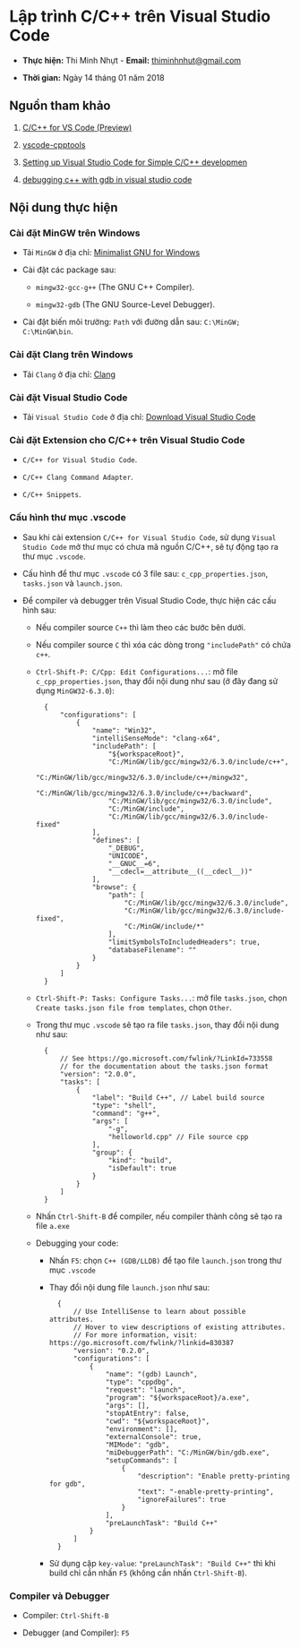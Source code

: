 # Lập trình C/C++ trên Visual Studio Code

* **Thực hiện:** Thi Minh Nhựt - **Email:** thiminhnhut@gmail.com

* **Thời gian:** Ngày 14 tháng 01 năm 2018

## Nguồn tham khảo

1. [C/C++ for VS Code (Preview)](https://code.visualstudio.com/docs/languages/cpp)

1. [vscode-cpptools](https://github.com/Microsoft/vscode-cpptools/blob/master/Documentation/LanguageServer/MinGW.md)

1. [Setting up Visual Studio Code for Simple C/C++ developmen](https://fatminmin.com/blog/settup-up-vscode.html)

1. [debugging c++ with gdb in visual studio code](https://www.youtube.com/watch?v=agBOQ3SI4R0)

## Nội dung thực hiện

### Cài đặt MinGW trên Windows

* Tải `MinGW` ở địa chỉ: [Minimalist GNU for Windows](http://www.mingw.org/)

* Cài đặt các package sau:

    + `mingw32-gcc-g++` (The GNU C++ Compiler).

    + `mingw32-gdb` (The GNU Source-Level Debugger).

* Cài đặt biến môi trường: `Path` với đường dẫn sau: `C:\MinGW; C:\MinGW\bin`.

### Cài đặt Clang trên Windows

* Tải `Clang` ở địa chỉ: [Clang](http://clang.llvm.org/)

### Cài đặt Visual Studio Code

* Tải `Visual Studio Code` ở địa chỉ: [Download Visual Studio Code](https://code.visualstudio.com/download)

### Cài đặt Extension cho C/C++ trên Visual Studio Code

* `C/C++ for Visual Studio Code`.

* `C/C++ Clang Command Adapter`.

* `C/C++ Snippets`.

### Cấu hình thư mục .vscode

* Sau khi cài extension `C/C++ for Visual Studio Code`, sử dụng `Visual Studio Code` mở thư mục có chưa mã nguồn C/C++, sẽ tự động tạo ra thư mục `.vscode`.

* Cấu hình để thư mục `.vscode` có 3 file sau: `c_cpp_properties.json`, `tasks.json` và `launch.json`.

* Để compiler và debugger trên Visual Studio Code, thực hiện các cấu hình sau:

    + Nếu compiler source `C++` thì làm theo các bước bên dưới.

    + Nếu compiler source `C` thì xóa các dòng trong `"includePath"` có chứa `c++`.

    + `Ctrl-Shift-P: C/Cpp: Edit Configurations...`: mở file `c_cpp_properties.json`, thay đổi nội dung như sau (ở đây đang sử dụng `MinGW32-6.3.0`):

            {
                "configurations": [
                    {
                        "name": "Win32",
                        "intelliSenseMode": "clang-x64",
                        "includePath": [
                            "${workspaceRoot}",
                            "C:/MinGW/lib/gcc/mingw32/6.3.0/include/c++",
                            "C:/MinGW/lib/gcc/mingw32/6.3.0/include/c++/mingw32",
                            "C:/MinGW/lib/gcc/mingw32/6.3.0/include/c++/backward",
                            "C:/MinGW/lib/gcc/mingw32/6.3.0/include",
                            "C:/MinGW/include",
                            "C:/MinGW/lib/gcc/mingw32/6.3.0/include-fixed"
                        ],
                        "defines": [
                            "_DEBUG",
                            "UNICODE",
                            "__GNUC__=6",
                            "__cdecl=__attribute__((__cdecl__))"
                        ],
                        "browse": {
                            "path": [
                                "C:/MinGW/lib/gcc/mingw32/6.3.0/include",
                                "C:/MinGW/lib/gcc/mingw32/6.3.0/include-fixed",
                                "C:/MinGW/include/*"
                            ],
                            "limitSymbolsToIncludedHeaders": true,
                            "databaseFilename": ""
                        }
                    }
                ]
            }

    + `Ctrl-Shift-P: Tasks: Configure Tasks...`: mở file `tasks.json`, chọn `Create tasks.json file from templates`, chọn `Other`.

    + Trong thư mục `.vscode` sẽ tạo ra file `tasks.json`, thay đổi nội dung như sau:

            {
                // See https://go.microsoft.com/fwlink/?LinkId=733558
                // for the documentation about the tasks.json format
                "version": "2.0.0",
                "tasks": [
                    {
                        "label": "Build C++", // Label build source
                        "type": "shell",
                        "command": "g++",
                        "args": [
                            "-g",
                            "helloworld.cpp" // File source cpp
                        ],
                        "group": {
                            "kind": "build",
                            "isDefault": true
                        }
                    }
                ]
            }

    + Nhấn `Ctrl-Shift-B` để compiler, nếu compiler thành công sẽ tạo ra file `a.exe`

    + Debugging your code:

        - Nhấn `F5`: chọn `C++ (GDB/LLDB)` để tạo file `launch.json` trong thư mục `.vscode`

        - Thay đổi nội dung file `launch.json` như sau:

                {
                    // Use IntelliSense to learn about possible attributes.
                    // Hover to view descriptions of existing attributes.
                    // For more information, visit: https://go.microsoft.com/fwlink/?linkid=830387
                    "version": "0.2.0",
                    "configurations": [
                        {
                            "name": "(gdb) Launch",
                            "type": "cppdbg",
                            "request": "launch",
                            "program": "${workspaceRoot}/a.exe",
                            "args": [],
                            "stopAtEntry": false,
                            "cwd": "${workspaceRoot}",
                            "environment": [],
                            "externalConsole": true,
                            "MIMode": "gdb",
                            "miDebuggerPath": "C:/MinGW/bin/gdb.exe",
                            "setupCommands": [
                                {
                                    "description": "Enable pretty-printing for gdb",
                                    "text": "-enable-pretty-printing",
                                    "ignoreFailures": true
                                }
                            ],
                            "preLaunchTask": "Build C++"
                        }
                    ]
                }

        - Sử dụng cặp `key-value`: `"preLaunchTask": "Build C++"` thì khi build chỉ cần nhấn `F5` (không cần nhấn `Ctrl-Shift-B`).

### Compiler và Debugger

* Compiler: `Ctrl-Shift-B`

* Debugger (and Compiler): `F5`
